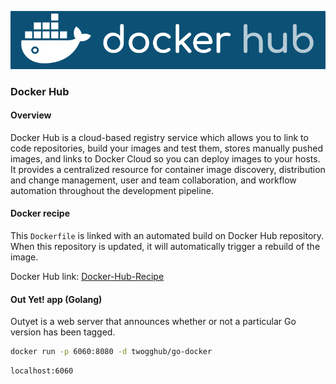 ![deploying-docker-hub](docker-hub.png)
### Docker Hub

#### Overview 
Docker Hub is a cloud-based registry service which allows you to link to code repositories, build your images and test them, stores manually pushed images, and links to Docker Cloud so you can deploy images to your hosts. It provides a centralized resource for container image discovery, distribution and change management, user and team collaboration, and workflow automation throughout the development pipeline.

#### Docker recipe 

This `Dockerfile` is linked with an automated build on Docker Hub repository. When this repository is updated, it will automatically trigger a rebuild of the image.

Docker Hub link: [Docker-Hub-Recipe](https://hub.docker.com/r/twogghub/go-docker/)

#### Out Yet! app (Golang)

Outyet is a web server that announces whether or not a particular Go version
has been tagged.

```sh
docker run -p 6060:8080 -d twogghub/go-docker 
```

```sh
localhost:6060 
```






